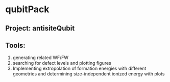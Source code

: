 # qubitPack
## Project: antisiteQubit
## Tools: 
  1. generating related WF/FW
  2. searching for defect levels and plotting figures
  3. Implementing extropolation of formation energies with different geometries and determining size-independent ionized energy with plots
